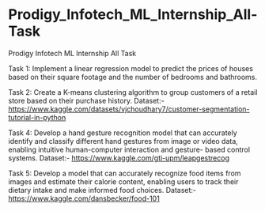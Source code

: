 # Prodigy_Infotech_ML_Internship_All-Task
Prodigy Infotech ML Internship All Task

Task 1: Implement a linear regression model to predict the prices of houses based on their square footage and the number of bedrooms and bathrooms.

Task 2: Create a K-means clustering algorithm to group customers of a retail store based on their purchase history.
Dataset:- https://www.kaggle.com/datasets/vjchoudhary7/customer-segmentation-tutorial-in-python

Task 4: Develop a hand gesture recognition model that can accurately identify and classify different hand gestures from image or video data, enabling intuitive human-computer interaction and gesture- based control systems.
Dataset:- https://www.kaggle.com/gti-upm/leapgestrecog

Task 5: Develop a model that can accurately recognize food items from images and estimate their calorie content, enabling users to track their dietary intake and make informed food choices.
Dataset:- https://www.kaggle.com/dansbecker/food-101 